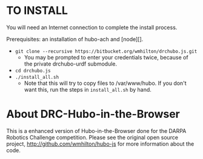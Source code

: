 TO INSTALL
==========

You will need an Internet connection to complete the install process.

Prerequisites: an installation of hubo-ach and [node][].

* `git clone --recursive https://bitbucket.org/wmhilton/drchubo.js.git`
    * You may be prompted to enter your credentials twice, because of the private drchubo-urdf submodule.
* `cd drchubo.js`
* `./install_all.sh`
    * Note that this will try to copy files to /var/www/hubo. If you don't want this, run the steps in `install_all.sh` by hand.


About DRC-Hubo-in-the-Browser
=============================

This is a enhanced version of Hubo-in-the-Browser done for the DARPA Robotics Challenge competition.
Please see the original open source project, <http://github.com/wmhilton/hubo-js> for more information 
about the code.
